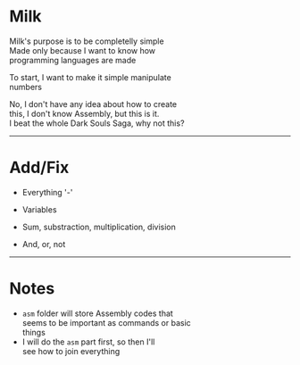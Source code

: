 # Milk

Milk's purpose is to be completelly simple  
Made only because I want to know how  
programming languages are made  

To start, I want to make it simple manipulate  
numbers  

No, I don't have any idea about how to create  
this, I don't know Assembly, but this is it.  
I beat the whole Dark Souls Saga, why not this?  

---

# Add/Fix

- Everything '-'
- Variables
  
- Sum, substraction, multiplication, division
- And, or, not

---

# Notes

- `asm` folder will store Assembly codes that  
  seems to be important as commands or basic  
  things
- I will do the `asm` part first, so then I'll  
  see how to join everything  
